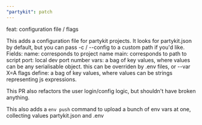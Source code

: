 ```yaml
---
"partykit": patch
---
```


feat: configuration file / flags

This adds a configuration file for partykit projects. It looks for partykit.json by default, but you can pass -c / --config to a custom path if you'd like. Fields:
name: corresponds to project name
main: corresponds to path to script
port: local dev port number
vars: a bag of key values, where values can be any serialisable object. this can be overriden by .env files, or --var X=A flags
define: a bag of key values, where values can be strings representing js expressions.

This PR also refactors the user login/config logic, but shouldn't have broken anything.

This also adds a `env push` command to upload a bunch of env vars at one, collecting values partykit.json and .env
